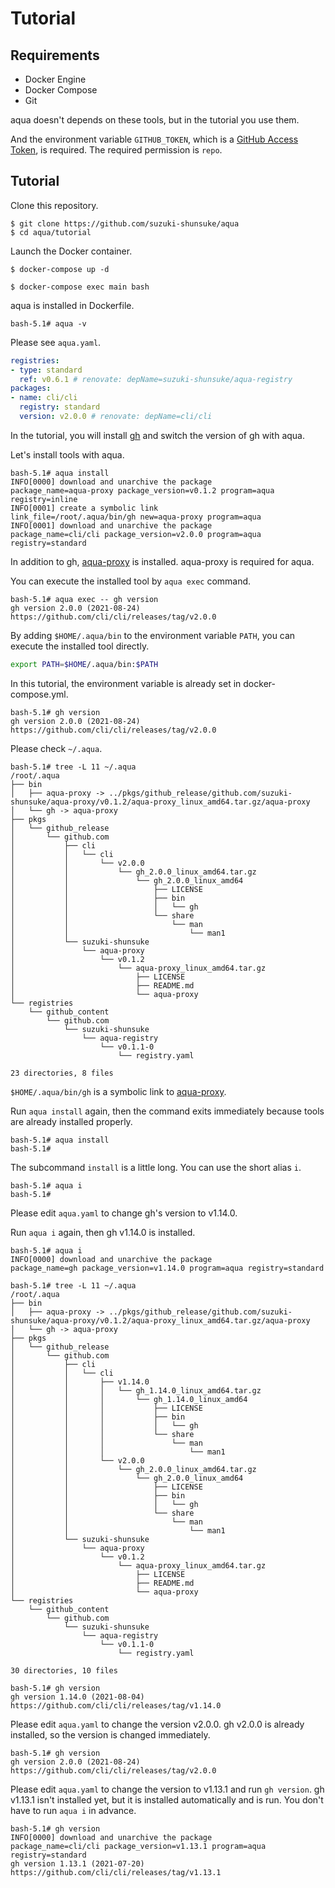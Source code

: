 # Tutorial

## Requirements

* Docker Engine
* Docker Compose
* Git

aqua doesn't depends on these tools, but in the tutorial you use them.

And the environment variable `GITHUB_TOKEN`, which is a [GitHub Access Token](https://docs.github.com/en/github/authenticating-to-github/keeping-your-account-and-data-secure/creating-a-personal-access-token), is required. The required permission is `repo`.

## Tutorial

Clone this repository.

```
$ git clone https://github.com/suzuki-shunsuke/aqua
$ cd aqua/tutorial
```

Launch the Docker container.

```
$ docker-compose up -d
```

```
$ docker-compose exec main bash
```

aqua is installed in Dockerfile.

```console
bash-5.1# aqua -v
```

Please see `aqua.yaml`.

```yaml
registries:
- type: standard
  ref: v0.6.1 # renovate: depName=suzuki-shunsuke/aqua-registry
packages:
- name: cli/cli
  registry: standard
  version: v2.0.0 # renovate: depName=cli/cli
```

In the tutorial, you will install [gh](https://cli.github.com/) and switch the version of gh with aqua.

Let's install tools with aqua.

```console
bash-5.1# aqua install
INFO[0000] download and unarchive the package            package_name=aqua-proxy package_version=v0.1.2 program=aqua registry=inline
INFO[0001] create a symbolic link                        link_file=/root/.aqua/bin/gh new=aqua-proxy program=aqua
INFO[0001] download and unarchive the package            package_name=cli/cli package_version=v2.0.0 program=aqua registry=standard
```

In addition to gh, [aqua-proxy](https://github.com/suzuki-shunsuke/aqua-proxy) is installed. aqua-proxy is required for aqua.

You can execute the installed tool by `aqua exec` command.

```console
bash-5.1# aqua exec -- gh version
gh version 2.0.0 (2021-08-24)
https://github.com/cli/cli/releases/tag/v2.0.0
```

By adding `$HOME/.aqua/bin` to the environment variable `PATH`, you can execute the installed tool directly.

```sh
export PATH=$HOME/.aqua/bin:$PATH
```

In this tutorial, the environment variable is already set in docker-compose.yml.

```console
bash-5.1# gh version
gh version 2.0.0 (2021-08-24)
https://github.com/cli/cli/releases/tag/v2.0.0
```

Please check `~/.aqua`.

```console
bash-5.1# tree -L 11 ~/.aqua
/root/.aqua
├── bin
│   ├── aqua-proxy -> ../pkgs/github_release/github.com/suzuki-shunsuke/aqua-proxy/v0.1.2/aqua-proxy_linux_amd64.tar.gz/aqua-proxy
│   └── gh -> aqua-proxy
├── pkgs
│   └── github_release
│       └── github.com
│           ├── cli
│           │   └── cli
│           │       └── v2.0.0
│           │           └── gh_2.0.0_linux_amd64.tar.gz
│           │               └── gh_2.0.0_linux_amd64
│           │                   ├── LICENSE
│           │                   ├── bin
│           │                   │   └── gh
│           │                   └── share
│           │                       └── man
│           │                           └── man1
│           └── suzuki-shunsuke
│               └── aqua-proxy
│                   └── v0.1.2
│                       └── aqua-proxy_linux_amd64.tar.gz
│                           ├── LICENSE
│                           ├── README.md
│                           └── aqua-proxy
└── registries
    └── github_content
        └── github.com
            └── suzuki-shunsuke
                └── aqua-registry
                    └── v0.1.1-0
                        └── registry.yaml

23 directories, 8 files
```

`$HOME/.aqua/bin/gh` is a symbolic link to [aqua-proxy](https://github.com/suzuki-shunsuke/aqua-proxy).

Run `aqua install` again, then the command exits immediately because tools are already installed properly.

```console
bash-5.1# aqua install
bash-5.1#
```

The subcommand `install` is a little long. You can use the short alias `i`.

```console
bash-5.1# aqua i
bash-5.1#
```

Please edit `aqua.yaml` to change gh's version to v1.14.0.

Run `aqua i` again, then gh v1.14.0 is installed.

```console
bash-5.1# aqua i
INFO[0000] download and unarchive the package            package_name=gh package_version=v1.14.0 program=aqua registry=standard
```

```console
bash-5.1# tree -L 11 ~/.aqua
/root/.aqua
├── bin
│   ├── aqua-proxy -> ../pkgs/github_release/github.com/suzuki-shunsuke/aqua-proxy/v0.1.2/aqua-proxy_linux_amd64.tar.gz/aqua-proxy
│   └── gh -> aqua-proxy
├── pkgs
│   └── github_release
│       └── github.com
│           ├── cli
│           │   └── cli
│           │       ├── v1.14.0
│           │       │   └── gh_1.14.0_linux_amd64.tar.gz
│           │       │       └── gh_1.14.0_linux_amd64
│           │       │           ├── LICENSE
│           │       │           ├── bin
│           │       │           │   └── gh
│           │       │           └── share
│           │       │               └── man
│           │       │                   └── man1
│           │       └── v2.0.0
│           │           └── gh_2.0.0_linux_amd64.tar.gz
│           │               └── gh_2.0.0_linux_amd64
│           │                   ├── LICENSE
│           │                   ├── bin
│           │                   │   └── gh
│           │                   └── share
│           │                       └── man
│           │                           └── man1
│           └── suzuki-shunsuke
│               └── aqua-proxy
│                   └── v0.1.2
│                       └── aqua-proxy_linux_amd64.tar.gz
│                           ├── LICENSE
│                           ├── README.md
│                           └── aqua-proxy
└── registries
    └── github_content
        └── github.com
            └── suzuki-shunsuke
                └── aqua-registry
                    └── v0.1.1-0
                        └── registry.yaml

30 directories, 10 files
```

```console
bash-5.1# gh version
gh version 1.14.0 (2021-08-04)
https://github.com/cli/cli/releases/tag/v1.14.0
```

Please edit `aqua.yaml` to change the version v2.0.0.
gh v2.0.0 is already installed, so the version is changed immediately.

```console
bash-5.1# gh version
gh version 2.0.0 (2021-08-24)
https://github.com/cli/cli/releases/tag/v2.0.0
```

Please edit `aqua.yaml` to change the version to v1.13.1 and run `gh version`.
gh v1.13.1 isn't installed yet, but it is installed automatically and is run.
You don't have to run `aqua i` in advance.

```console
bash-5.1# gh version
INFO[0000] download and unarchive the package            package_name=cli/cli package_version=v1.13.1 program=aqua registry=standard
gh version 1.13.1 (2021-07-20)
https://github.com/cli/cli/releases/tag/v1.13.1
```

